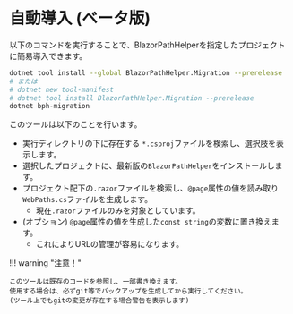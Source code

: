 # 自動導入 (ベータ版)
以下のコマンドを実行することで、BlazorPathHelperを指定したプロジェクトに簡易導入できます。

```bash
dotnet tool install --global BlazorPathHelper.Migration --prerelease
# または
# dotnet new tool-manifest
# dotnet tool install BlazorPathHelper.Migration --prerelease
dotnet bph-migration
```

このツールは以下のことを行います。

* 実行ディレクトリの下に存在する `*.csproj`ファイルを検索し、選択肢を表示します。
* 選択したプロジェクトに、最新版の`BlazorPathHelper`をインストールします。
* プロジェクト配下の`.razor`ファイルを検索し、`@page`属性の値を読み取り`WebPaths.cs`ファイルを生成します。
  * 現在`.razor`ファイルのみを対象としています。
* (オプション) `@page`属性の値を生成した`const string`の変数に置き換えます。
  * これによりURLの管理が容易になります。

!!! warning "注意！"

    このツールは既存のコードを参照し、一部書き換えます。
    使用する場合は、必ずgit等でバックアップを生成してから実行してください。
    (ツール上でもgitの変更が存在する場合警告を表示します)

